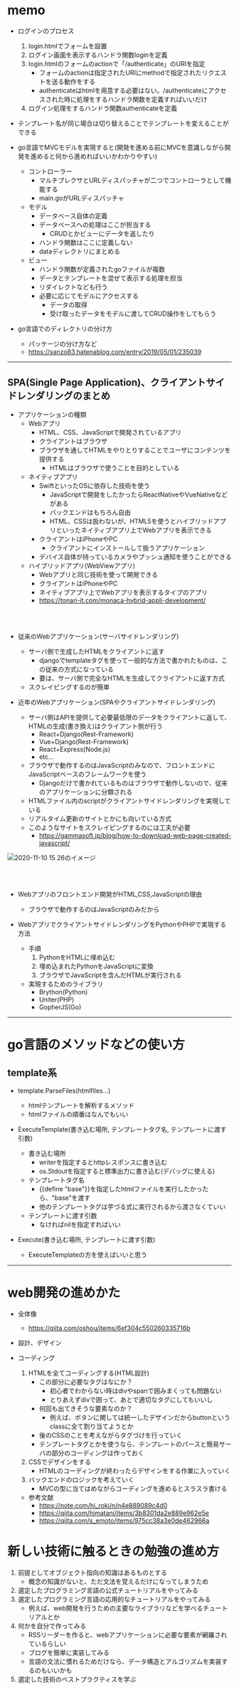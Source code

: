 # memo

- ログインのプロセス
    1. login.htmlでフォームを設置
    2. ログイン画面を表示するハンドラ関数loginを定義
    3. login.htmlのフォームのactionで「/authenticate」のURIを指定
        - フォームのactionは指定されたURIにmethodで指定されたリクエストを送る動作をする
        - authenticateはhtmlを用意する必要はない。/authenticateにアクセスされた時に処理をするハンドラ関数を定義すればいいだけ
    4. ログイン処理をするハンドラ関数authenticateを定義

- テンプレート名が同じ場合は切り替えることでテンプレートを変えることができる

- go言語でMVCモデルを実現すると(開発を進める前にMVCを意識しながら開発を進めると何から進めればいいかわかりやすい)
    - コントローラー
        - マルチプレクサとURLディスパッチャが二つでコントローラとして機能する
        - main.goがURLディスパッチャ
    - モデル
        - データベース自体の定義
        - データベースへの処理はここが担当する
            - CRUDとかビューにデータを返したり
        - ハンドラ関数はここに定義しない
        - dataディレクトリにまとめる
    - ビュー
        - ハンドラ関数が定義されたgoファイルが複数
        - データとテンプレートを混ぜて表示する処理を担当
        - リダイレクトなども行う
        - 必要に応じてモデルにアクセスする
            - データの取得
            - 受け取ったデータをモデルに渡してCRUD操作をしてもらう

- go言語でのディレクトリの分け方
    - パッケージの分け方など
    - https://sanzo83.hatenablog.com/entry/2019/05/01/235039

---
## SPA(Single Page Application)、クライアントサイドレンダリングのまとめ

- アプリケーションの種類
    - Webアプリ
        - HTML、CSS、JavaScriptで開発されているアプリ
        - クライアントはブラウザ
        - ブラウザを通してHTMLをやりとりすることでユーザにコンテンツを提供する
            - HTMLはブラウザで使うことを目的としている
    - ネイティブアプリ
        - SwiftといったOSに依存した技術を使う
            - JavaScriptで開発をしたかったらReactNativeやVueNativeなどがある
            - バックエンドはもちろん自由
            - HTML、CSSは扱わないが、HTML5を使うとハイブリッドアプリといったネイティブアプリ上でWebアプリを表示できる
        - クライアントはiPhoneやPC
            - クライアントにインストールして扱うアプリケーション
        - デバイス自体が持っているカメラやプッシュ通知を使うことができる
    - ハイブリッドアプリ(WebViewアプリ)
        - Webアプリと同じ技術を使って開発できる
        - クライアントはiPhoneやPC
        - ネイティブアプリ上でWebアプリを表示するタイプのアプリ
        - https://tonari-it.com/monaca-hybrid-appli-development/

<br></br>

- 従来のWebアプリケーション(サーバサイドレンダリング)
    - サーバ側で生成したHTMLをクライアントに返す
        - djangoでtemplateタグを使って一般的な方法で書かれたものは、この従来の方式になっている
        - 要は、サーバ側で完全なHTMLを生成してクライアントに返す方式
    - スクレイピングするのが簡単

- 近年のWebアプリケーション(SPAやクライアントサイドレンダリング)
    - サーバ側はAPIを提供して必要最低限のデータをクライアントに返して、HTMLの生成(書き換え)はクライアント側が行う
        - React+Django(Rest-Framework)
        - Vue+Django(Rest-Framework)
        - React+Express(Node.js)
        - etc...
    - ブラウザで動作するのはJavaScriptのみなので、フロントエンドにJavaScriptベースのフレームワークを使う
        - Djangoだけで書かれているものはブラウザで動作しないので、従来のアプリケーションに分類される
    - HTMLファイル内のscriptがクライアントサイドレンダリングを実現している
    - リアルタイム更新のサイトとかにも向いている方式
    - このようなサイトをスクレイピングするのには工夫が必要
        - https://gammasoft.jp/blog/how-to-download-web-page-created-javascript/

![2020-11-10 15 26のイメージ](https://user-images.githubusercontent.com/53253817/98635931-2a1cc980-2369-11eb-9c6f-14e88a4dc78f.jpeg)

<br></br>

- Webアプリのフロントエンド開発がHTML,CSS,JavaScriptの理由
    - ブラウザで動作するのはJavaScriptのみだから

- WebアプリでクライアントサイドレンダリングをPythonやPHPで実現する方法
    - 手順
        1. PythonをHTMLに埋め込む
        2. 埋め込まれたPythonをJavaScriptに変換
        3. ブラウザでJavaScriptを含んだHTMLが実行される
    - 実現するためのライブラリ
        - Brython(Python)
        - Uniter(PHP)
        - GopherJS(Go)
---

# go言語のメソッドなどの使い方
## template系
- template.ParseFiles(htmlfiles...)
    - htmlテンプレートを解析するメソッド
    - htmlファイルの順番はなんでもいい

- ExecuteTemplate(書き込む場所, テンプレートタグ名, テンプレートに渡す引数)
    - 書き込む場所
        - writerを指定するとhttpレスポンスに書き込む
        - os.Stdoutを指定すると標準出力に書き込む(デバッグに使える)
    - テンプレートタグ名
        - {{define "base"}}を指定したhtmlファイルを実行したかったら、"base"を渡す
        - 他のテンプレートタグは芋づる式に実行されるから渡さなくていい
    - テンプレートに渡す引数
        - なければnilを指定すればいい

- Execute(書き込む場所, テンプレートに渡す引数)
    - ExecuteTemplateの方を使えばいいと思う

---

# web開発の進めかた
- 全体像
    - https://qiita.com/oshou/items/6ef304c550260335716b

- 設計、デザイン

- コーディング
    1. HTMLを全てコーディングする(HTML設計)
        - この部分に必要なタグはなにか？
            - 初心者でわからない時はdivやspanで囲みまくっても問題ない
            - とりあえずdivで囲って、あとで適切なタグにしてもいいし
        - 何回も出てきそうな要素なのか？
            - 例えば、ボタンに関しては統一したデザインだからbuttonというclassに全て割り当てようとか
        - 後のCSSのことを考えながらタグづけを行っていく
        - テンプレートタグとかを使うなら、テンプレートのパースと簡易サーバの部分のコーディングは作っておく
    2. CSSでデザインをする
        - HTMLのコーディングが終わったらデザインをする作業に入っていく
    3. バックエンドのロジックを考えていく
        - MVCの型に当てはめながらコーディングを進めるとスラスラ書ける

    - 参考文献
        - https://note.com/hi_roki/n/n4e889089c4d0
        - https://qiita.com/himatani/items/3b8301da2e889e962e5e
        - https://qiita.com/s_emoto/items/975cc38a3e0de462966a

# 新しい技術に触るときの勉強の進め方
1. 前提としてオブジェクト指向の知識はあるものとする
    - 概念の知識がないと、ただ文法を覚えるだけになってしまうため
2. 選定したプログラミング言語の公式チュートリアルをやってみる
3. 選定したプログラミング言語の応用的なチュートリアルをやってみる
    - 例えば、web開発を行うための主要なライブラリなどを学べるチュートリアルとか
4. 何かを自分で作ってみる
    - RSSリーダーを作ると、webアプリケーションに必要な要素が網羅されているらしい
    - ブログを簡単に実装してみる
    - 言語の文法に慣れるためだけなら、データ構造とアルゴリズムを実装するのもいいかも
5. 選定した技術のベストプラクティスを学ぶ